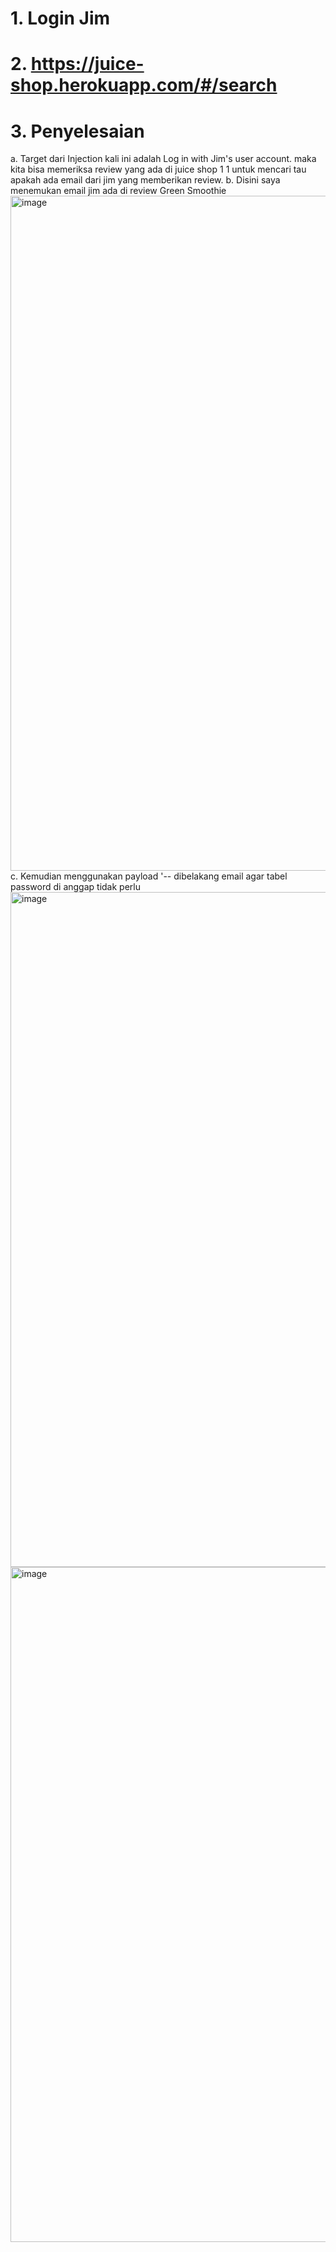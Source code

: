 # 1. Login Jim

# 2. https://juice-shop.herokuapp.com/#/search

# 3. Penyelesaian
   a. Target dari Injection kali ini adalah Log in with Jim's user account. maka kita bisa memeriksa review yang ada di juice shop 1 1 untuk mencari tau apakah ada email dari jim yang memberikan review.
   b. Disini saya menemukan email jim ada di review Green Smoothie
   <img width="1920" height="1080" alt="image" src="https://github.com/user-attachments/assets/0e83aea6-c454-4938-85be-8d26fd75d283" />
   c. Kemudian menggunakan payload '-- dibelakang email agar tabel password di anggap tidak perlu
   <img width="1920" height="1080" alt="image" src="https://github.com/user-attachments/assets/957534a5-2b54-4717-9805-18975eb858b9" />
   <img width="1920" height="1080" alt="image" src="https://github.com/user-attachments/assets/0a58cbd7-8750-4e1a-9d98-65b344a6b27c" />


